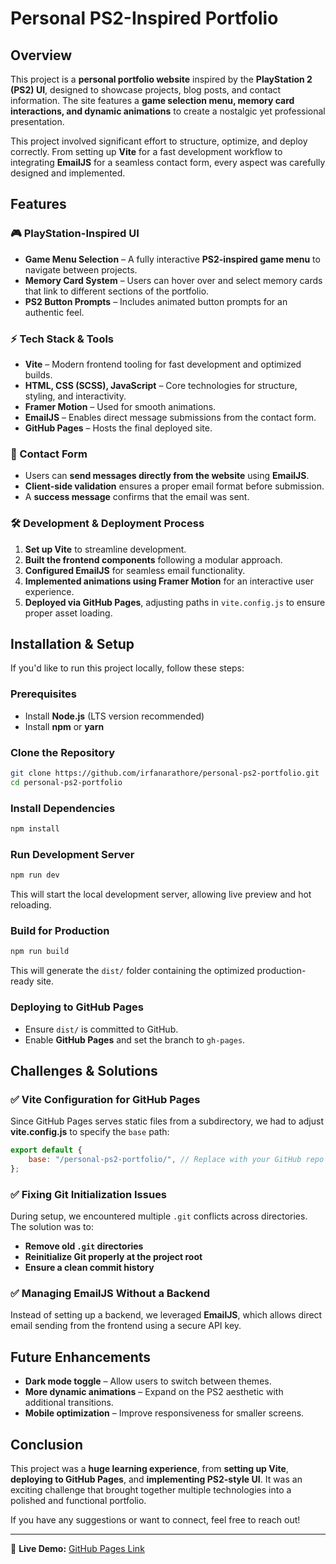 # Personal PS2-Inspired Portfolio

## Overview
This project is a **personal portfolio website** inspired by the **PlayStation 2 (PS2) UI**, designed to showcase projects, blog posts, and contact information. The site features a **game selection menu, memory card interactions, and dynamic animations** to create a nostalgic yet professional presentation.

This project involved significant effort to structure, optimize, and deploy correctly. From setting up **Vite** for a fast development workflow to integrating **EmailJS** for a seamless contact form, every aspect was carefully designed and implemented.

## Features
### 🎮 PlayStation-Inspired UI
- **Game Menu Selection** – A fully interactive **PS2-inspired game menu** to navigate between projects.
- **Memory Card System** – Users can hover over and select memory cards that link to different sections of the portfolio.
- **PS2 Button Prompts** – Includes animated button prompts for an authentic feel.

### ⚡️ Tech Stack & Tools
- **Vite** – Modern frontend tooling for fast development and optimized builds.
- **HTML, CSS (SCSS), JavaScript** – Core technologies for structure, styling, and interactivity.
- **Framer Motion** – Used for smooth animations.
- **EmailJS** – Enables direct message submissions from the contact form.
- **GitHub Pages** – Hosts the final deployed site.

### 📩 Contact Form
- Users can **send messages directly from the website** using **EmailJS**.
- **Client-side validation** ensures a proper email format before submission.
- A **success message** confirms that the email was sent.

### 🛠 Development & Deployment Process
1. **Set up Vite** to streamline development.
2. **Built the frontend components** following a modular approach.
3. **Configured EmailJS** for seamless email functionality.
4. **Implemented animations using Framer Motion** for an interactive user experience.
5. **Deployed via GitHub Pages**, adjusting paths in `vite.config.js` to ensure proper asset loading.

## Installation & Setup
If you'd like to run this project locally, follow these steps:

### Prerequisites
- Install **Node.js** (LTS version recommended)
- Install **npm** or **yarn**

### Clone the Repository
```sh
git clone https://github.com/irfanarathore/personal-ps2-portfolio.git
cd personal-ps2-portfolio
```

### Install Dependencies
```sh
npm install
```

### Run Development Server
```sh
npm run dev
```
This will start the local development server, allowing live preview and hot reloading.

### Build for Production
```sh
npm run build
```
This will generate the `dist/` folder containing the optimized production-ready site.

### Deploying to GitHub Pages
- Ensure `dist/` is committed to GitHub.
- Enable **GitHub Pages** and set the branch to `gh-pages`.

## Challenges & Solutions
### ✅ Vite Configuration for GitHub Pages
Since GitHub Pages serves static files from a subdirectory, we had to adjust **vite.config.js** to specify the `base` path:
```js
export default {
    base: "/personal-ps2-portfolio/", // Replace with your GitHub repo name
};
```
### ✅ Fixing Git Initialization Issues
During setup, we encountered multiple `.git` conflicts across directories. The solution was to:
- **Remove old `.git` directories**
- **Reinitialize Git properly at the project root**
- **Ensure a clean commit history**

### ✅ Managing EmailJS Without a Backend
Instead of setting up a backend, we leveraged **EmailJS**, which allows direct email sending from the frontend using a secure API key.

## Future Enhancements
- **Dark mode toggle** – Allow users to switch between themes.
- **More dynamic animations** – Expand on the PS2 aesthetic with additional transitions.
- **Mobile optimization** – Improve responsiveness for smaller screens.

## Conclusion
This project was a **huge learning experience**, from **setting up Vite**, **deploying to GitHub Pages**, and **implementing PS2-style UI**. It was an exciting challenge that brought together multiple technologies into a polished and functional portfolio.

If you have any suggestions or want to connect, feel free to reach out!

---

🚀 **Live Demo:** [GitHub Pages Link](https://irfanarathore.github.io/personal-ps2-portfolio/)

